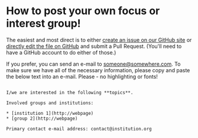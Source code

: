 # How to post your own focus or interest group!

The easiest and most direct is to either
[create an issue on our GitHub site](https://github.com/WestBigDataHub/community/issues/new)
or [directly edit the file on GitHub](https://github.com/WestBigDataHub/community/tree/master/ad-hoc-interest.md) and submit a Pull
Request.  (You'll need to have a GitHub account to do either of those.)

If you prefer, you can send an e-mail to someone@somewhere.com.  To
make sure we have all of the necessary information, please copy and
paste the below text into an e-mail.  Please - no highlighting or
fonts!

```

I/we are interested in the following **topics**.

Involved groups and institutions:

* [institution 1](http://webpage)
* [group 2](http://webpage)

Primary contact e-mail address: contact@institution.org
```
